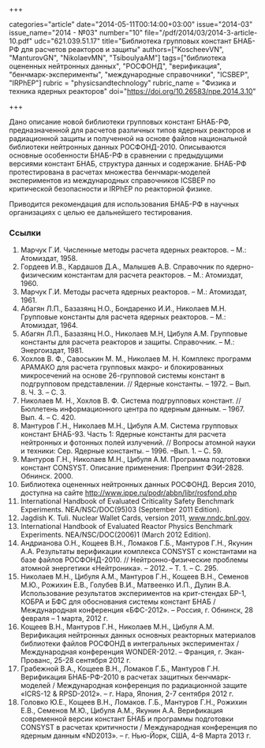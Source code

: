+++

categories="article"
date="2014-05-11T00:14:00+03:00"
issue="2014-03"
issue_name="2014 - №03"
number="10"
file="/pdf/2014/03/2014-3-article-10.pdf"
udc="621.039.51.17"
title="Библиотека групповых констант БНАБ-РФ для расчетов реакторов и защиты"
authors=["KoscheevVN", "ManturovGN", "NikolaevMN", "TsiboulyaAM"]
tags=["библиотека оцененных нейтронных данных", "РОСФОНД", "верификация", "бенчмарк-эксперименты", "международные справочники", "ICSBEP", "IRPhEP"]
rubric = "physicsandtechnology"
rubric_name = "Физика и техника ядерных реакторов"
doi="https://doi.org/10.26583/npe.2014.3.10"

+++

Дано описание новой библиотеки групповых констант БНАБ-РФ, предназначенной для расчетов различных типов ядерных реакторов и радиационной защиты и полученной на основе файлов национальной библиотеки нейтронных данных РОСФОНД-2010. Описываются основные особенности БНАБ-РФ в сравнении с предыдущими версиями констант БНАБ, структура данных и содержание. БНАБ-РФ протестирована в расчетах множества бенчмарк-моделей экспериментов из международных справочников ICSBEP по критической безопасности и IRPhEP по реакторной физике.

Приводится рекомендация для использования БНАБ-РФ в научных организациях с целью ее дальнейшего тестирования.

### Ссылки

1. Марчук Г.И. Численные методы расчета ядерных реакторов. – М.: Атомиздат, 1958.
2. Гордеев И.В., Кардашов Д.А., Малышев А.В. Справочник по ядерно-физическим константам для расчета реакторов. – М.: Атомиздат, 1960.
3. Марчук Г.И. Методы расчета ядерных реакторов. – М.: Атомиздат, 1961.
4. Абагян Л.П., Базазянц Н.О., Бондаренко И.И., Николаев М.Н. Групповые константы для расчета ядерных реакторов. – М.: Атомиздат, 1964.
5. Абагян Л.П., Базазянц Н.О., Николаев М.Н, Цибуля А.М. Групповые константы для расчета реакторов и защиты. Справочник. – М.: Энергоиздат, 1981.
6. Хохлов В. Ф., Савоськин М. М., Николаев М. Н. Комплекс программ АРАМАКО для расчета групповых макро- и блокированных микросечений на основе 26-групповой системы констант в подгрупповом представлении. // Ядерные константы. – 1972. – Вып. 8. Ч. 3. – С. 3.
7. Николаев М. Н., Хохлов В. Ф. Система подгрупповых констант. // Бюллетень информационного центра по ядерным данным. – 1967. Вып. 4. – С. 420.
8. Мантуров Г.Н., Николаев М.Н., Цибуля А.М. Система групповых констант БНАБ-93. Часть 1: Ядерные константы для расчета нейтронных и фотонных полей излучений. // Вопросы атомной науки и техники: Сер. Ядерные константы. – 1996. –Вып. 1. – С. 59.
9. Мантуров Г.Н., Николаев М.Н., Цибуля А.М. Программа подготовки констант CONSYST. Описание применения: Препринт ФЭИ-2828. Обнинск. 2000.
10. Библиотека оцененных нейтронных данных РОСФОНД. Версия 2010, доступна на сайте http://www.ippe.ru/podr/abbn/libr/rosfond.php
11. International Handbook of Evaluated Criticality Safety Benchmark Experiments. NEA/NSC/DOC(95)03 (September 2011 Edition).
12. Jagdish K. Tuli. Nuclear Wallet Cards, version 2011, www.nndc.bnl.gov.
13. International Handbook of Evaluated Reactor Physics Benchmark Experiments. NEA/NSC/DOC(2006)1 (March 2012 Edition).
14. Андрианова О.Н., Кощеев В.Н., Ломаков Г.Б., Мантуров Г.Н., Якунин А.А. Результаты верификации комплекса CONSYST с константами на базе файлов РОСФОНД-2010. // Нейтронно-физические проблемы атомной энергетики «Нейтроника». – 2012. – Т. 1. – С. 295.
15. Николаев М.Н., Цибуля А.М., Мантуров Г.Н., Кощеев В.Н., Семенов М.Ю., Рожихин Е.В., Голубев В.И., Матвеенко И.П., Дулин В.А. Использование результатов экспериментов на крит-стендах БР-1, КОБРА и БФС для обоснования системы констант БНАБ / Международная конференция «БФС-2012». – Россия, г. Обнинск, 28 февраля – 1 марта, 2012 г.
16. Кощеев В.Н., Мантуров Г.Н., Николаев М.Н., Цибуля А.М. Верификация нейтронных данных основных реакторных материалов библиотеки файлов РОСФОНД в интегральных экспериментах / Международная конференция WONDER-2012. – Франция, г. Экан-Прованс, 25-28 сентября 2012 г.
17. Грабежной В.А., Кощеев В.Н., Ломаков Г.Б., Мантуров Г.Н. Верификация БНАБ-РФ-2010 в расчетах защитных бенчмарк-моделей / Международная конференция по радиационной защите «ICRS-12 & RPSD-2012». – г. Нара, Япония, 2-7 сентября 2012 г.
18. Головко Ю.Е., Кощеев В.Н., Ломаков. Г.Б., Мантуров Г.Н., Рожихин Е.В., Семенов М.Ю., Цибуля А.М., Якунин А.А. Верификация современной версии констант БНАБ и программы подготовки CONSYST в расчетах критичности / Международная конференция по ядерным данным «ND2013». – г. Нью-Йорк, США, 4–8 Марта 2013 г.